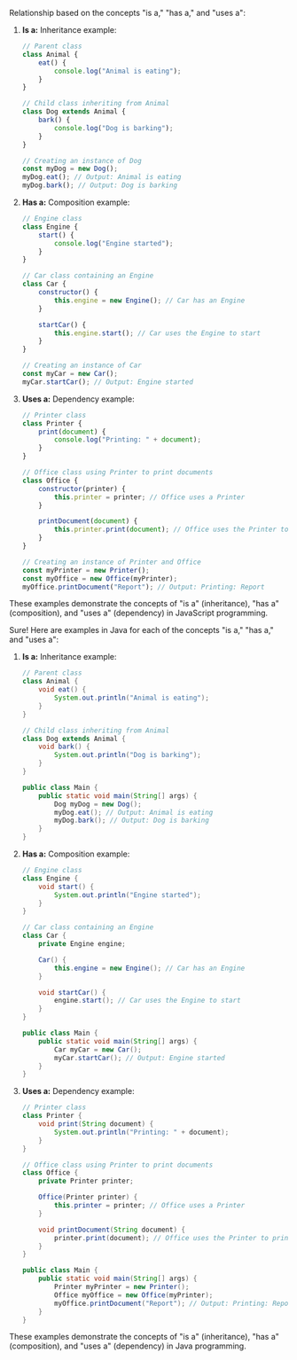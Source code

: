 Relationship based on the concepts "is a," "has a," and "uses a":

1. **Is a:**
   Inheritance example:
   ```javascript
   // Parent class
   class Animal {
       eat() {
           console.log("Animal is eating");
       }
   }

   // Child class inheriting from Animal
   class Dog extends Animal {
       bark() {
           console.log("Dog is barking");
       }
   }

   // Creating an instance of Dog
   const myDog = new Dog();
   myDog.eat(); // Output: Animal is eating
   myDog.bark(); // Output: Dog is barking
   ```

2. **Has a:**
   Composition example:
   ```javascript
   // Engine class
   class Engine {
       start() {
           console.log("Engine started");
       }
   }

   // Car class containing an Engine
   class Car {
       constructor() {
           this.engine = new Engine(); // Car has an Engine
       }

       startCar() {
           this.engine.start(); // Car uses the Engine to start
       }
   }

   // Creating an instance of Car
   const myCar = new Car();
   myCar.startCar(); // Output: Engine started
   ```

3. **Uses a:**
   Dependency example:
   ```javascript
   // Printer class
   class Printer {
       print(document) {
           console.log("Printing: " + document);
       }
   }

   // Office class using Printer to print documents
   class Office {
       constructor(printer) {
           this.printer = printer; // Office uses a Printer
       }

       printDocument(document) {
           this.printer.print(document); // Office uses the Printer to print
       }
   }

   // Creating an instance of Printer and Office
   const myPrinter = new Printer();
   const myOffice = new Office(myPrinter);
   myOffice.printDocument("Report"); // Output: Printing: Report
   ```

These examples demonstrate the concepts of "is a" (inheritance), "has a" (composition), and "uses a" (dependency) in JavaScript programming.

Sure! Here are examples in Java for each of the concepts "is a," "has a," and "uses a":

1. **Is a:**
   Inheritance example:
   ```java
   // Parent class
   class Animal {
       void eat() {
           System.out.println("Animal is eating");
       }
   }

   // Child class inheriting from Animal
   class Dog extends Animal {
       void bark() {
           System.out.println("Dog is barking");
       }
   }

   public class Main {
       public static void main(String[] args) {
           Dog myDog = new Dog();
           myDog.eat(); // Output: Animal is eating
           myDog.bark(); // Output: Dog is barking
       }
   }
   ```

2. **Has a:**
   Composition example:
   ```java
   // Engine class
   class Engine {
       void start() {
           System.out.println("Engine started");
       }
   }

   // Car class containing an Engine
   class Car {
       private Engine engine;

       Car() {
           this.engine = new Engine(); // Car has an Engine
       }

       void startCar() {
           engine.start(); // Car uses the Engine to start
       }
   }

   public class Main {
       public static void main(String[] args) {
           Car myCar = new Car();
           myCar.startCar(); // Output: Engine started
       }
   }
   ```

3. **Uses a:**
   Dependency example:
   ```java
   // Printer class
   class Printer {
       void print(String document) {
           System.out.println("Printing: " + document);
       }
   }

   // Office class using Printer to print documents
   class Office {
       private Printer printer;

       Office(Printer printer) {
           this.printer = printer; // Office uses a Printer
       }

       void printDocument(String document) {
           printer.print(document); // Office uses the Printer to print
       }
   }

   public class Main {
       public static void main(String[] args) {
           Printer myPrinter = new Printer();
           Office myOffice = new Office(myPrinter);
           myOffice.printDocument("Report"); // Output: Printing: Report
       }
   }
   ```

These examples demonstrate the concepts of "is a" (inheritance), "has a" (composition), and "uses a" (dependency) in Java programming.
